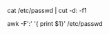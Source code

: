 <!-- finding all existing user on the VM can be achieved by reading the /etc/passwd file using the "cat" command, listing only the usernames can be done with the following: -->
cat /etc/passwd | cut -d: -f1
<!-- OR -->
awk -F':' '{ print $1}' /etc/passwd